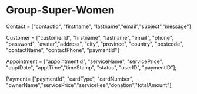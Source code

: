 # Group-Super-Women

Contact = ["contactId", "firstname", "lastname","email","subject","message"]

Customer = ["customerId", "firstname", "lastname", "email", "phone", "password", "avatar","address", "city", "province", "country", "postcode", "contactName", "contactPhone", "paymentId"]


Appointment = ["appointmentId", "serviceName", "servicePrice", "apptDate", "apptTime","timeStamp", "status", "userID", "paymentID"];


Payment= ["paymentId", "cardType", "cardNumber", "ownerName","servicePrice","serviceFee","donation","totalAmount"];
